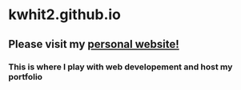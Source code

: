 # kwhit2.github.io

## Please visit my [personal website!](https://kwhit2.github.io/)

### This is where I play with web developement and host my portfolio

